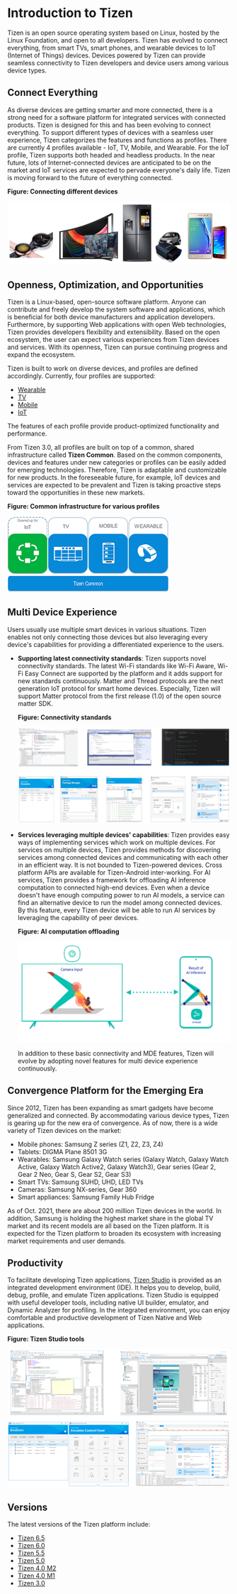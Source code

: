 # Introduction to Tizen

Tizen is an open source operating system based on Linux, hosted by the Linux Foundation, and open to all developers.  Tizen has evolved to connect everything, from smart TVs, smart phones, and wearable devices to IoT (Internet of Things) devices. Devices powered by Tizen can provide seamless connectivity to Tizen developers and device users among various device types.


## Connect Everything

As diverse devices are getting smarter and more connected, there is a strong need for a software platform for integrated services with connected products. Tizen is designed for this and has been evolving to connect everything. To support different types of devices with a seamless user experience, Tizen categorizes the features and functions as profiles. There are currently 4 profiles available - IoT, TV, Mobile, and Wearable. For the IoT profile, Tizen supports both headed and headless products. In the near future, lots of Internet-connected devices are anticipated to be on the market and IoT services are expected to pervade everyone's daily life. Tizen is moving forward to the future of everything connected.

**Figure: Connecting different devices**

![Connecting different devices](media/about_tizen_1.png)

## Openness, Optimization, and Opportunities

Tizen is a Linux-based, open-source software platform. Anyone can contribute and freely develop the system software and applications, which is beneficial for both device manufacturers and application developers. Furthermore, by supporting Web applications with open Web technologies, Tizen provides developers flexibility and extensibility. Based on the open ecosystem, the user can expect various experiences from Tizen devices and services. With its openness, Tizen can pursue continuing progress and expand the ecosystem.

Tizen is built to work on diverse devices, and profiles are defined accordingly. Currently, four profiles are supported:

- [Wearable](profiles/wearable.md)
- [TV](profiles/tv.md)
- [Mobile](profiles/mobile.md)
- [IoT](profiles/iot.md)

The features of each profile provide product-optimized functionality and performance.

From Tizen 3.0, all profiles are built on top of a common, shared infrastructure called **Tizen Common**. Based on the common components, devices and features under new categories or profiles can be easily added for emerging technologies. Therefore, Tizen is adaptable and customizable for new products. In the foreseeable future, for example, IoT devices and services are expected to be prevalent and Tizen is taking proactive steps toward the opportunities in these new markets.

**Figure: Common infrastructure for various profiles**

![Common infrastructure for various profiles](media/about_tizen_2.png)

## Multi Device Experience

Users usually use multiple smart devices in various situations. Tizen enables not only connecting those devices but also leveraging every device's capabilities for providing a differentiated experience to the users.

- **Supporting latest connectivity standards**: Tizen supports novel connectivity standards. The latest Wi-Fi standards like Wi-Fi Aware, Wi-Fi Easy Connect are supported by the platform and it adds support for new standards continuously. Matter and Thread protocols are the next generation IoT protocol for smart home devices. Especially, Tizen will support Matter protocol from the first release (1.0) of the open source matter SDK.

  **Figure: Connectivity standards**
  
  <img src="media/about_tizen_7.png" alt="Connectivity Standards" width="600"/>
  
- **Services leveraging multiple devices' capabilities**: Tizen provides easy ways of implementing services which work on multiple devices. For services on multiple devices, Tizen provides methods for discovering services among connected devices and communicating with each other in an efficient way. It is not bounded to Tizen-powered devices. Cross platform APIs are available for Tizen-Android inter-working.
For AI services, Tizen provides a framework for offloading AI inference computation to connected high-end devices. Even when a device doesn't have enough computing power to run AI models, a service can find an alternative device to run the model among connected devices. By this feature, every Tizen device will be able to run AI services by leveraging the capability of peer devices.


  **Figure: AI computation offloading**
  
  <img src="media/about_tizen_8.png" alt="AI computation offloading" width="600"/>
  
  In addition to these basic connectivity and MDE features, Tizen will evolve by adopting novel features for multi device experience continuously.


## Convergence Platform for the Emerging Era

Since 2012, Tizen has been expanding as smart gadgets have become generalized and connected. By accommodating various device types, Tizen is gearing up for the new era of convergence. As of now, there is a wide variety of Tizen devices on the market:

- Mobile phones: Samsung Z series (Z1, Z2, Z3, Z4)
- Tablets: DIGMA Plane 8501 3G
- Wearables: Samsung Galaxy Watch series (Galaxy Watch, Galaxy Watch Active, Galaxy Watch Active2, Galaxy Watch3), Gear series (Gear 2, Gear 2 Neo, Gear S, Gear S2, Gear S3)
- Smart TVs: Samsung SUHD, UHD, LED TVs
- Cameras: Samsung NX-series, Gear 360
- Smart appliances: Samsung Family Hub Fridge

As of Oct. 2021, there are about 200 million Tizen devices in the world. In addition, Samsung is holding the highest market share in the global TV market and its recent models are all based on the Tizen platform. It is expected for the Tizen platform to broaden its ecosystem with increasing market requirements and user demands.


## Productivity

To facilitate developing Tizen applications, [Tizen Studio](/application/tizen-studio/) is provided as an integrated development environment (IDE). It helps you to develop, build, debug, profile, and emulate Tizen applications. Tizen Studio is equipped with useful developer tools, including native UI builder, emulator, and Dynamic Analyzer for profiling. In the integrated environment, you can enjoy comfortable and productive development of Tizen Native and Web applications.

**Figure: Tizen Studio tools**

![Tizen Studio tools](media/about_tizen_3.png)


## Versions

The latest versions of the Tizen platform include:

- [Tizen 6.5](versions/tizen-6-5-m2.md)
- [Tizen 6.0](versions/tizen-6-0-m2.md)
- [Tizen 5.5](versions/tizen-5-5-m2.md)
- [Tizen 5.0](versions/tizen-5-0-m2.md)
- [Tizen 4.0 M2](versions/tizen-4-0-m2.md)
- [Tizen 4.0 M1](versions/tizen-4-0-m1.md)
- [Tizen 3.0](versions/tizen-3-0.md)

